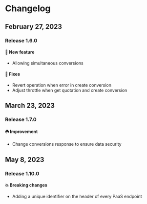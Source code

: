 # Changelog
##  February 27, 2023
### Release 1.6.0
#### :seedling: New feature
-  Allowing simultaneous conversions

#### :wrench: Fixes
-  Revert operation when error in create conversion
-  Adjust throttle when get quotation and create conversion

##  March 23, 2023
### Release 1.7.0
#### :shamrock: Improvement
-  Change conversions response to ensure data security

##  May 8, 2023
### Release 1.10.0
#### :collision: Breaking changes
- Adding a unique identifier on the header of every PaaS endpoint
